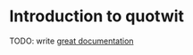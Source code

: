 # Introduction to quotwit

TODO: write [great documentation](http://jacobian.org/writing/what-to-write/)
